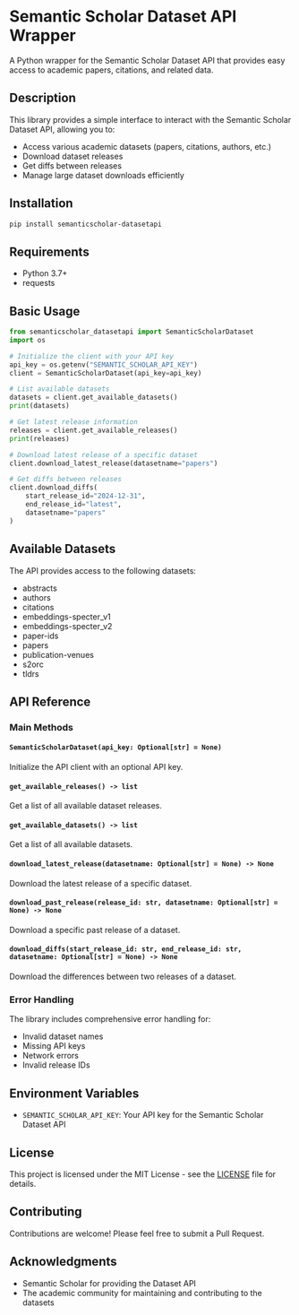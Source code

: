 # Semantic Scholar Dataset API Wrapper

A Python wrapper for the Semantic Scholar Dataset API that provides easy access to academic papers, citations, and related data.

## Description

This library provides a simple interface to interact with the Semantic Scholar Dataset API, allowing you to:
- Access various academic datasets (papers, citations, authors, etc.)
- Download dataset releases
- Get diffs between releases
- Manage large dataset downloads efficiently

## Installation

```bash
pip install semanticscholar-datasetapi
```

## Requirements

- Python 3.7+
- requests

## Basic Usage

```python
from semanticscholar_datasetapi import SemanticScholarDataset
import os

# Initialize the client with your API key
api_key = os.getenv("SEMANTIC_SCHOLAR_API_KEY")
client = SemanticScholarDataset(api_key=api_key)

# List available datasets
datasets = client.get_available_datasets()
print(datasets)

# Get latest release information
releases = client.get_available_releases()
print(releases)

# Download latest release of a specific dataset
client.download_latest_release(datasetname="papers")

# Get diffs between releases
client.download_diffs(
    start_release_id="2024-12-31",
    end_release_id="latest",
    datasetname="papers"
)
```

## Available Datasets

The API provides access to the following datasets:
- abstracts
- authors
- citations
- embeddings-specter_v1
- embeddings-specter_v2
- paper-ids
- papers
- publication-venues
- s2orc
- tldrs

## API Reference

### Main Methods

#### `SemanticScholarDataset(api_key: Optional[str] = None)`
Initialize the API client with an optional API key.

#### `get_available_releases() -> list`
Get a list of all available dataset releases.

#### `get_available_datasets() -> list`
Get a list of all available datasets.

#### `download_latest_release(datasetname: Optional[str] = None) -> None`
Download the latest release of a specific dataset.

#### `download_past_release(release_id: str, datasetname: Optional[str] = None) -> None`
Download a specific past release of a dataset.

#### `download_diffs(start_release_id: str, end_release_id: str, datasetname: Optional[str] = None) -> None`
Download the differences between two releases of a dataset.

### Error Handling

The library includes comprehensive error handling for:
- Invalid dataset names
- Missing API keys
- Network errors
- Invalid release IDs

## Environment Variables

- `SEMANTIC_SCHOLAR_API_KEY`: Your API key for the Semantic Scholar Dataset API

## License

This project is licensed under the MIT License - see the [LICENSE](LICENSE) file for details.

## Contributing

Contributions are welcome! Please feel free to submit a Pull Request.

## Acknowledgments

- Semantic Scholar for providing the Dataset API
- The academic community for maintaining and contributing to the datasets
